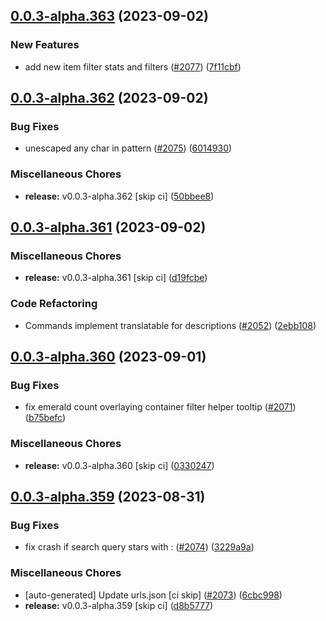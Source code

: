 ## [0.0.3-alpha.363](https://github.com/Wynntils/Artemis/compare/v0.0.3-alpha.362...v0.0.3-alpha.363) (2023-09-02)


### New Features

* add new item filter stats and filters ([#2077](https://github.com/Wynntils/Artemis/issues/2077)) ([7f11cbf](https://github.com/Wynntils/Artemis/commit/7f11cbf21f6efc755c3ada125c6206f58a71092d))

## [0.0.3-alpha.362](https://github.com/Wynntils/Artemis/compare/v0.0.3-alpha.361...v0.0.3-alpha.362) (2023-09-02)


### Bug Fixes

* unescaped any char in pattern ([#2075](https://github.com/Wynntils/Artemis/issues/2075)) ([6014930](https://github.com/Wynntils/Artemis/commit/60149309393032cf1cb8b089fb44c9319bd3ad84))


### Miscellaneous Chores

* **release:** v0.0.3-alpha.362 [skip ci] ([50bbee8](https://github.com/Wynntils/Artemis/commit/50bbee894c690c6287a14a21d98be7c225cb9810))

## [0.0.3-alpha.361](https://github.com/Wynntils/Artemis/compare/v0.0.3-alpha.360...v0.0.3-alpha.361) (2023-09-02)


### Miscellaneous Chores

* **release:** v0.0.3-alpha.361 [skip ci] ([d19fcbe](https://github.com/Wynntils/Artemis/commit/d19fcbec55c7357c6d999da244f549f5944c7cd0))


### Code Refactoring

* Commands implement translatable for descriptions ([#2052](https://github.com/Wynntils/Artemis/issues/2052)) ([2ebb108](https://github.com/Wynntils/Artemis/commit/2ebb108e58eba67e332b69ed7cb865a2b55c6a28))

## [0.0.3-alpha.360](https://github.com/Wynntils/Artemis/compare/v0.0.3-alpha.359...v0.0.3-alpha.360) (2023-09-01)


### Bug Fixes

* fix emerald count overlaying container filter helper tooltip ([#2071](https://github.com/Wynntils/Artemis/issues/2071)) ([b75befc](https://github.com/Wynntils/Artemis/commit/b75befc818a18a96fbc33298777e826760329108))


### Miscellaneous Chores

* **release:** v0.0.3-alpha.360 [skip ci] ([0330247](https://github.com/Wynntils/Artemis/commit/0330247a7dd37aeee78dd944e084bf8031a9d0f6))

## [0.0.3-alpha.359](https://github.com/Wynntils/Artemis/compare/v0.0.3-alpha.358...v0.0.3-alpha.359) (2023-08-31)


### Bug Fixes

* fix crash if search query stars with : ([#2074](https://github.com/Wynntils/Artemis/issues/2074)) ([3229a9a](https://github.com/Wynntils/Artemis/commit/3229a9a066a35f99a381056fe561463dbb1ddcad))


### Miscellaneous Chores

* [auto-generated] Update urls.json [ci skip] ([#2073](https://github.com/Wynntils/Artemis/issues/2073)) ([6cbc998](https://github.com/Wynntils/Artemis/commit/6cbc9982fb368ef6f464ff1d4d5ca124107bbd11))
* **release:** v0.0.3-alpha.359 [skip ci] ([d8b5777](https://github.com/Wynntils/Artemis/commit/d8b5777199201598584a87f7888f7eda670ed9fd))

